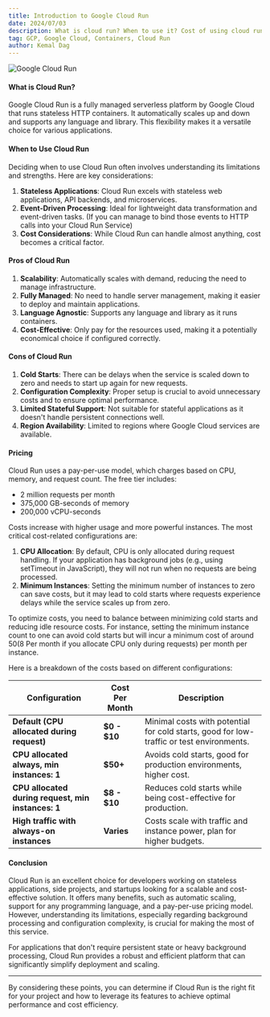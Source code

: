 ```yaml
---
title: Introduction to Google Cloud Run
date: 2024/07/03
description: What is cloud run? When to use it? Cost of using cloud run.
tag: GCP, Google Cloud, Containers, Cloud Run
author: Kemal Dag
---
```


![Google Cloud Run](/images/posts/1/google-cloud-run.svg)

#### What is Cloud Run?

Google Cloud Run is a fully managed serverless platform by Google Cloud that runs stateless HTTP containers. It automatically scales up and down and supports any language and library. This flexibility makes it a versatile choice for various applications.

#### When to Use Cloud Run

Deciding when to use Cloud Run often involves understanding its limitations and strengths. Here are key considerations:

1. **Stateless Applications**: Cloud Run excels with stateless web applications, API backends, and microservices.
2. **Event-Driven Processing**: Ideal for lightweight data transformation and event-driven tasks. (If you can manage to bind those events to HTTP calls into your Cloud Run Service)
3. **Cost Considerations**: While Cloud Run can handle almost anything, cost becomes a critical factor.

#### Pros of Cloud Run

1. **Scalability**: Automatically scales with demand, reducing the need to manage infrastructure.
2. **Fully Managed**: No need to handle server management, making it easier to deploy and maintain applications.
3. **Language Agnostic**: Supports any language and library as it runs containers.
4. **Cost-Effective**: Only pay for the resources used, making it a potentially economical choice if configured correctly.

#### Cons of Cloud Run

1. **Cold Starts**: There can be delays when the service is scaled down to zero and needs to start up again for new requests.
2. **Configuration Complexity**: Proper setup is crucial to avoid unnecessary costs and to ensure optimal performance.
3. **Limited Stateful Support**: Not suitable for stateful applications as it doesn't handle persistent connections well.
4. **Region Availability**: Limited to regions where Google Cloud services are available.

#### Pricing

Cloud Run uses a pay-per-use model, which charges based on CPU, memory, and request count. The free tier includes:

- 2 million requests per month
- 375,000 GB-seconds of memory
- 200,000 vCPU-seconds

Costs increase with higher usage and more powerful instances. The most critical cost-related configurations are:

1. **CPU Allocation**: By default, CPU is only allocated during request handling. If your application has background jobs (e.g., using setTimeout in JavaScript), they will not run when no requests are being processed.
2. **Minimum Instances**: Setting the minimum number of instances to zero can save costs, but it may lead to cold starts where requests experience delays while the service scales up from zero.

To optimize costs, you need to balance between minimizing cold starts and reducing idle resource costs. For instance, setting the minimum instance count to one can avoid cold starts but will incur a minimum cost of around $50 ($8 Per month if you allocate CPU only during requests) per month per instance.

Here is a breakdown of the costs based on different configurations:

| Configuration                                      | Cost Per Month | Description                                                                              |
| -------------------------------------------------- | -------------- | ---------------------------------------------------------------------------------------- |
| **Default (CPU allocated during request)**         | **$0 - $10**   | Minimal costs with potential for cold starts, good for low-traffic or test environments. |
| **CPU allocated always, min instances: 1**         | **$50+**       | Avoids cold starts, good for production environments, higher cost.                       |
| **CPU allocated during request, min instances: 1** | **$8 - $10**   | Reduces cold starts while being cost-effective for production.                           |
| **High traffic with always-on instances**          | **Varies**     | Costs scale with traffic and instance power, plan for higher budgets.                    |

#### Conclusion

Cloud Run is an excellent choice for developers working on stateless applications, side projects, and startups looking for a scalable and cost-effective solution. It offers many benefits, such as automatic scaling, support for any programming language, and a pay-per-use pricing model. However, understanding its limitations, especially regarding background processing and configuration complexity, is crucial for making the most of this service.

For applications that don't require persistent state or heavy background processing, Cloud Run provides a robust and efficient platform that can significantly simplify deployment and scaling.

---

By considering these points, you can determine if Cloud Run is the right fit for your project and how to leverage its features to achieve optimal performance and cost efficiency.
